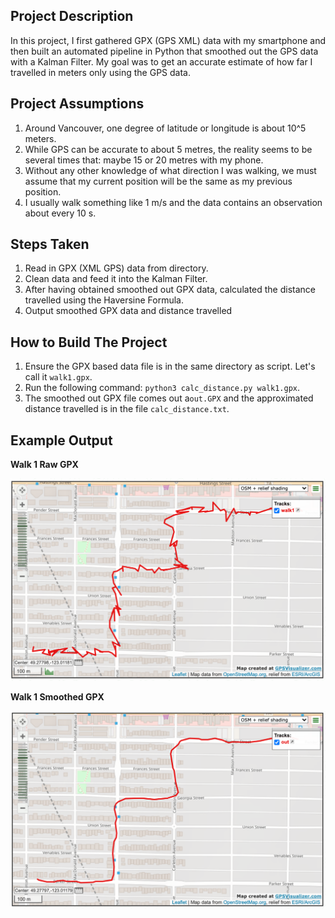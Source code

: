 ## Project Description

In this project, I first gathered GPX (GPS XML) data with my smartphone and then built an automated pipeline in Python that smoothed out the GPS data with a Kalman Filter. My goal was to get an accurate estimate of how far I travelled in meters only using the GPS data.

## Project Assumptions

1) Around Vancouver, one degree of latitude or longitude is about 10^5 meters. 
2) While GPS can be accurate to about 5 metres, the reality seems to be several times that: maybe 15 or 20 metres with my phone.
3) Without any other knowledge of what direction I was walking, we must assume that my current position will be the same as my previous position.
4) I usually walk something like 1 m/s and the data contains an observation about every 10 s.

## Steps Taken

1) Read in GPX (XML GPS) data from directory.
2) Clean data and feed it into the Kalman Filter.
3) After having obtained smoothed out GPX data, calculated the distance travelled using the Haversine Formula.
4) Output smoothed GPX data and distance travelled

## How to Build The Project

1) Ensure the GPX based data file is in the same directory as script. Let's call it `walk1.gpx`.
2) Run the following command: `python3 calc_distance.py walk1.gpx`.
3) The smoothed out GPX file comes out a`out.GPX` and the approximated distance travelled is in the file `calc_distance.txt`.

## Example Output

**Walk 1 Raw GPX**

![](/Plots/Walk%201%20Unsmoothed.png)


**Walk 1 Smoothed GPX**

![](/Plots/Walk%201%20Smoothed.png)


